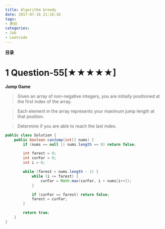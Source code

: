 ```yaml
---
title: Algorithm Greedy
date: 2017-07-16 21:16:16
tags: 
- 原创
categories: 
- Job
- Leetcode
---
```


__目录__

<!-- toc -->
<!--more-->

# 1 Question-55[★★★★★]

__Jump Game__

> Given an array of non-negative integers, you are initially positioned at the first index of the array.

> Each element in the array represents your maximum jump length at that position.

> Determine if you are able to reach the last index.

```Java
public class Solution {
    public boolean canJump(int[] nums) {
        if (nums == null || nums.length == 0) return false;

        int farest = 0;
        int curFar = 0;
        int i = 0;

        while (farest < nums.length - 1) {
            while (i <= farest) {
                curFar = Math.max(curFar, i + nums[i++]);
            }

            if (curFar == farest) return false;
            farest = curFar;
        }

        return true;
    }
}
```

<!--

# 2 Question-000[★]

____

> 

```Java
```

-->
